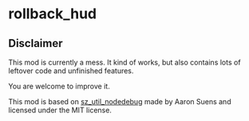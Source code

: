 # rollback_hud
 
## Disclaimer

This mod is currently a mess. It kind of works, but also contains lots of leftover code and unfinished features.

You are welcome to improve it.

This mod is based on [sz_util_nodedebug](https://gitlab.com/sztest/sztest/-/tree/master/sz_util_nodedebug) made by Aaron Suens and licensed under the MIT license.
